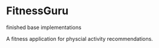 # FitnessGuru
finished base implementations

A fitness application for physcial activity recommendations.
